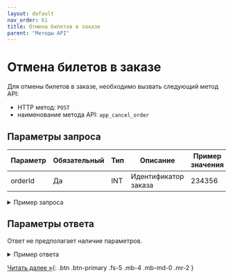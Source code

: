 ```yaml
---
layout: default
nav_order: 61
title: Отмена билетов в заказе
parent: "Методы API"
---
```


# Отмена билетов в заказе

Для отмены билетов в заказе, необходимо вызвать следующий метод API:

- HTTP метод: `POST`
- наименование метода API: `app_cancel_order`


## Параметры запроса

| Параметр  | Обязательный | Тип         | Описание                         | Пример значения                |
|-----------|--------------|-------------|----------------------------------|--------------------------------|
| orderId   | Да           | INT         | Идентификатор заказа             | 234356                         |


<details>
  <summary>Пример запроса</summary>
<section markdown="1">
``` json
{
    "message": {
        "head": {
            "type": "app_cancel_order",
            "languageId": "ru",
            "phone": "+72348544565",
            "terminalId": "bus_d23bcd26b59741a",
            "time": "2024-04-22 10:35:31 +03:00"
        },
        "body": {
            "orderId": 645896
        }
    }
}
```
</section>
</details>


## Параметры ответа

Ответ не предполагает наличие параметров.


<details>
  <summary>Пример ответа</summary>
<section markdown="1">
``` json
{
    "message": {
        "head": {
            "resultCode": 0,
            "resultMessage": "OK"
        }
    }
}
```
</section>
</details>


[Читать далее &raquo;](/docs/methods/app_get_businessaccount/){: .btn .btn-primary .fs-5 .mb-4 .mb-md-0 .mr-2 }
